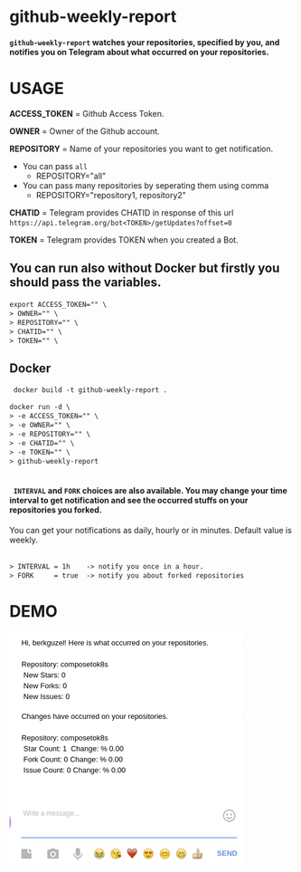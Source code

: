 # github-weekly-report

#### `github-weekly-report` watches your repositories, specified by you, and notifies you on Telegram about what occurred on your repositories.


# USAGE

**ACCESS_TOKEN** = Github Access Token.

**OWNER** = Owner of the Github account.

**REPOSITORY** = Name of your repositories you want to get notification. 
- You can pass  ```all```
    - REPOSITORY="all" 
- You can pass many repositories by seperating them using comma
    - REPOSITORY="repository1, repository2"


**CHATID** = Telegram provides CHATID in response of this url  `https://api.telegram.org/bot<TOKEN>/getUpdates?offset=0` 

**TOKEN** = Telegram provides TOKEN when you created a Bot.

## You can run also without Docker but firstly you should pass the variables.
```
export ACCESS_TOKEN="" \
> OWNER="" \
> REPOSITORY="" \
> CHATID="" \
> TOKEN="" \

```

## Docker 

```
 docker build -t github-weekly-report .
```

```
docker run -d \
> -e ACCESS_TOKEN="" \
> -e OWNER="" \
> -e REPOSITORY="" \
> -e CHATID="" \
> -e TOKEN="" \
> github-weekly-report


```
#### ``` INTERVAL```  and ```FORK``` choices are also available. You may change your time interval to get notification and see the occurred stuffs on your repositories you forked. 

You can get your notifications as daily, hourly or in minutes.
Default value is weekly.
```

> INTERVAL = 1h    -> notify you once in a hour.
> FORK     = true  -> notify you about forked repositories 

```

# DEMO

![](docs/demo.png)





